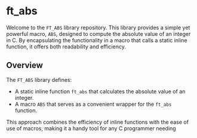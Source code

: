 # ft_abs


Welcome to the `FT_ABS` library repository. This library provides a simple yet powerful macro, `ABS`, designed to compute the absolute value of an integer in C. By encapsulating the functionality in a macro that calls a static inline function, it offers both readability and efficiency.

## Overview

The `FT_ABS` library defines:
- A static inline function `ft_abs` that calculates the absolute value of an integer.
- A macro `ABS` that serves as a convenient wrapper for the `ft_abs` function.

This approach combines the efficiency of inline functions with the ease of use of macros, making it a handy tool for any C programmer needing

